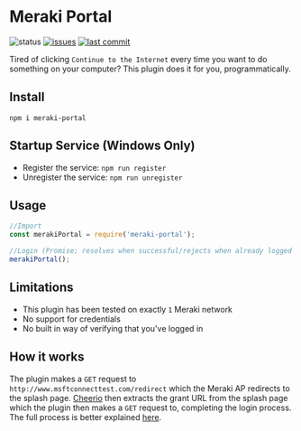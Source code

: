 # Meraki Portal
![status](https://img.shields.io/badge/status-beta-orange)
[![issues](https://img.shields.io/github/issues/Wakeful-Cloud/meraki-portal)](https://github.com/Wakeful-Cloud/meraki-portal/issues)
[![last commit](https://img.shields.io/github/last-commit/Wakeful-Cloud/meraki-portal)](https://github.com/Wakeful-Cloud/meraki-portal/commits/master)

Tired of clicking `Continue to the Internet` every time you want to do something on your computer? This plugin does it for you, programmatically.

## Install
`npm i meraki-portal`

## Startup Service (Windows Only)
* Register the service: `npm run register`
* Unregister the service: `npm run unregister`

## Usage
```Javascript
//Import
const merakiPortal = require('meraki-portal');

//Login (Promise; resolves when successful/rejects when already logged in or an error happened)
merakiPortal();
```

## Limitations
* This plugin has been tested on exactly `1` Meraki network
* No support for credentials
* No built in way of verifying that you've logged in

## How it works
The plugin makes a `GET` request to `http://www.msftconnecttest.com/redirect` which the Meraki AP redirects to the splash page. [Cheerio](https://github.com/cheeriojs/cheerio) then extracts the grant URL from the splash page which the plugin then makes a `GET` request to, completing the login process. The full process is better explained [here](https://documentation.meraki.com/MR/MR_Splash_Page/Splash_Page_Traffic_Flow_and_Troubleshooting).